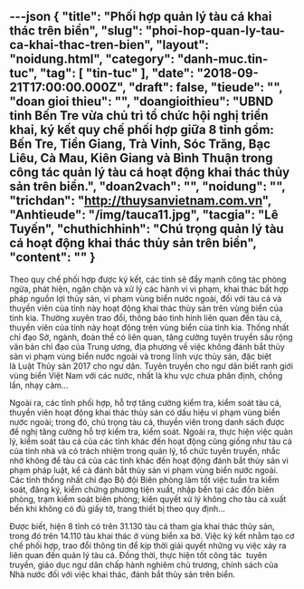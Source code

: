 ---json
{
    "title": "Phối hợp quản lý tàu cá khai thác trên biển",
    "slug": "phoi-hop-quan-ly-tau-ca-khai-thac-tren-bien",
    "layout": "noidung.html",
    "category": "danh-muc.tin-tuc",
    "tag": [
        "tin-tuc"
    ],
    "date": "2018-09-21T17:00:00.000Z",
    "draft": false,
    "tieude": "",
    "doan gioi thieu": "",
    "doangioithieu": "UBND tỉnh Bến Tre vừa chủ trì tổ chức hội nghị triển khai, ký kết quy chế phối hợp giữa 8 tỉnh gồm: Bến Tre, Tiền Giang, Trà Vinh, Sóc Trăng, Bạc Liêu, Cà Mau, Kiên Giang và Bình Thuận trong công tác quản lý tàu cá hoạt động khai thác thủy sản trên biển.",
    "doan2vach": "",
    "noidung": "",
    "trichdan": "http://thuysanvietnam.com.vn",
    "Anhtieude": "/img/tauca11.jpg",
    "tacgia": "Lê Tuyến",
    "chuthichhinh": "Chú trọng quản lý tàu cá hoạt động khai thác thủy sản trên biển",
    "__content__": ""
}
---
<p>Theo quy chế phối hợp được k&yacute; kết, c&aacute;c tỉnh sẽ đẩy mạnh c&ocirc;ng t&aacute;c ph&ograve;ng ngừa, ph&aacute;t hiện, ngăn chặn v&agrave; xử l&yacute; c&aacute;c h&agrave;nh vi vi phạm, khai th&aacute;c bất hợp ph&aacute;p nguồn lợi thủy sản, vi phạm v&ugrave;ng biển nước ngo&agrave;i, đối với t&agrave;u c&aacute; v&agrave; thuyền vi&ecirc;n của tỉnh n&agrave;y hoạt động khai th&aacute;c thủy sản tr&ecirc;n v&ugrave;ng biển của tỉnh kia. Thường xuy&ecirc;n trao đổi, th&ocirc;ng b&aacute;o t&igrave;nh h&igrave;nh li&ecirc;n quan đến t&agrave;u c&aacute;, thuyền vi&ecirc;n của tỉnh n&agrave;y hoạt động tr&ecirc;n v&ugrave;ng biển của tỉnh kia. Thống nhất chỉ đạo Sở, ng&agrave;nh, đo&agrave;n thể c&oacute; li&ecirc;n quan, tăng cường tuy&ecirc;n truyền s&acirc;u rộng văn bản chỉ đạo của Trung ương, địa phương về việc kh&ocirc;ng đ&aacute;nh bắt thủy sản vi phạm v&ugrave;ng biển nước ngo&agrave;i v&agrave; trong lĩnh vực thủy sản, đặc biệt l&agrave;&nbsp;Luật Thủy sản&nbsp;2017 cho ngư d&acirc;n. Tuy&ecirc;n truyền cho ngư d&acirc;n biết ranh giới v&ugrave;ng biển Việt Nam với c&aacute;c nước, nhất l&agrave; khu vực chưa ph&acirc;n định, chồng lấn, nhạy cảm...</p>

<p>Ngo&agrave;i ra, c&aacute;c tỉnh phối hợp, hỗ trợ tăng cường kiểm tra, kiểm so&aacute;t t&agrave;u c&aacute;, thuyền vi&ecirc;n hoạt động khai th&aacute;c thủy sản c&oacute; dấu hiệu vi phạm v&ugrave;ng biển nước ngo&agrave;i; trong đ&oacute;, ch&uacute; trọng t&agrave;u c&aacute;, thuyền vi&ecirc;n trong danh s&aacute;ch được đề nghị tăng cường hỗ trợ kiểm tra, kiểm so&aacute;t. Ngo&agrave;i ra, thực hiện việc quản l&yacute;, kiểm so&aacute;t t&agrave;u c&aacute; của c&aacute;c tỉnh kh&aacute;c đến hoạt động cũng giống như t&agrave;u c&aacute; của tỉnh nh&agrave; v&agrave; c&oacute; tr&aacute;ch nhiệm trong quản l&yacute;, tổ chức tuy&ecirc;n truyền, nhắc nhở kh&ocirc;ng để t&agrave;u c&aacute; của c&aacute;c tỉnh kh&aacute;c đến hoạt động đ&aacute;nh bắt thủy sản vi phạm ph&aacute;p luật, kể cả đ&aacute;nh bắt thủy sản vi phạm v&ugrave;ng biển nước ngo&agrave;i. C&aacute;c tỉnh thống nhất chỉ đạo Bộ đội Bi&ecirc;n ph&ograve;ng l&agrave;m tốt việc tuần tra kiểm so&aacute;t, đăng k&yacute;, kiểm chứng phương tiện xuất, nhập bến tại c&aacute;c đồn bi&ecirc;n ph&ograve;ng, trạm kiểm so&aacute;t bi&ecirc;n ph&ograve;ng; ki&ecirc;n quyết xử l&yacute; kh&ocirc;ng cho t&agrave;u c&aacute; xuất bến khi kh&ocirc;ng c&oacute; đủ giấy tờ, trang thiết bị theo quy định&hellip;</p>

<p>Được biết, hiện 8 tỉnh c&oacute; tr&ecirc;n 31.130 t&agrave;u c&aacute; tham gia khai th&aacute;c thủy sản, trong đ&oacute; tr&ecirc;n 14.110 t&agrave;u khai th&aacute;c ở v&ugrave;ng biển xa bờ. Việc k&yacute; kết nhằm tạo cơ chế phối hợp, trao đổi th&ocirc;ng tin để kịp thời giải quyết những vụ việc xảy ra li&ecirc;n quan đến quản l&yacute; t&agrave;u c&aacute;. Đồng thời, thực hiện tốt c&ocirc;ng t&aacute;c&nbsp; tuy&ecirc;n truyền, gi&aacute;o dục ngư d&acirc;n chấp h&agrave;nh nghi&ecirc;m chủ trương, ch&iacute;nh s&aacute;ch của Nh&agrave; nước đối với việc khai th&aacute;c, đ&aacute;nh bắt thủy sản tr&ecirc;n biển.</p>
